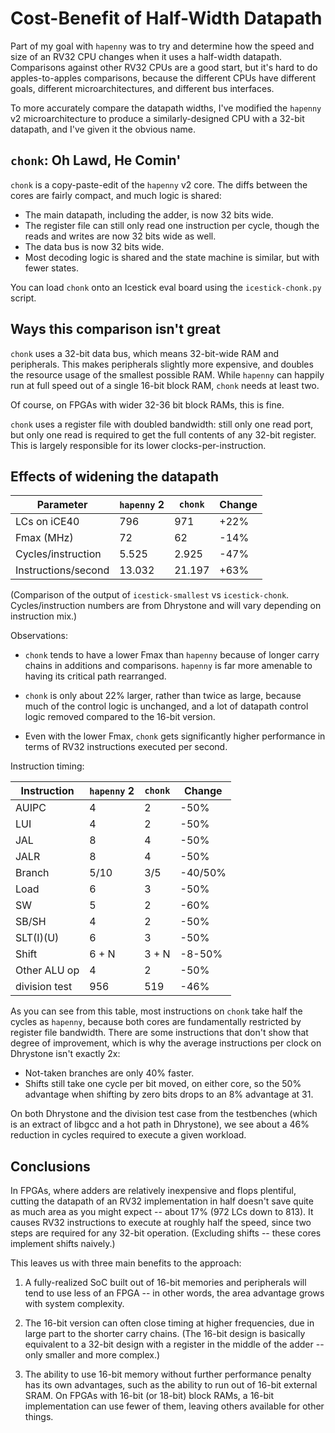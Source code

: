 # Cost-Benefit of Half-Width Datapath

Part of my goal with `hapenny` was to try and determine how the speed and size
of an RV32 CPU changes when it uses a half-width datapath. Comparisons against
other RV32 CPUs are a good start, but it's hard to do apples-to-apples
comparisons, because the different CPUs have different goals, different
microarchitectures, and different bus interfaces.

To more accurately compare the datapath widths, I've modified the `hapenny` v2
microarchitecture to produce a similarly-designed CPU with a 32-bit datapath,
and I've given it the obvious name.

## `chonk`: Oh Lawd, He Comin'

`chonk` is a copy-paste-edit of the `hapenny` v2 core. The diffs between the
cores are fairly compact, and much logic is shared:

- The main datapath, including the adder, is now 32 bits wide.
- The register file can still only read one instruction per cycle, though the
  reads and writes are now 32 bits wide as well.
- The data bus is now 32 bits wide.
- Most decoding logic is shared and the state machine is similar, but with fewer
  states.

You can load `chonk` onto an Icestick eval board using the `icestick-chonk.py`
script.

## Ways this comparison isn't great

`chonk` uses a 32-bit data bus, which means 32-bit-wide RAM and peripherals.
This makes peripherals slightly more expensive, and doubles the resource usage
of the smallest possible RAM. While `hapenny` can happily run at full speed out
of a single 16-bit block RAM, `chonk` needs at least two.

Of course, on FPGAs with wider 32-36 bit block RAMs, this is fine.

`chonk` uses a register file with doubled bandwidth: still only one read port,
but only one read is required to get the full contents of any 32-bit register.
This is largely responsible for its lower clocks-per-instruction.

## Effects of widening the datapath

| Parameter              | `hapenny` 2 | `chonk` | Change |
| ---------------------- | ----------- | ------- | ------ |
| LCs on iCE40           | 796         | 971     | +22%   |
| Fmax (MHz)             | 72          | 62      | -14%   |
| Cycles/instruction     | 5.525       | 2.925   | -47%   |
| Instructions/second    | 13.032      | 21.197  | +63%   |

(Comparison of the output of `icestick-smallest` vs `icestick-chonk`.
Cycles/instruction numbers are from Dhrystone and will vary depending on
instruction mix.)

Observations:

- `chonk` tends to have a lower Fmax than `hapenny` because of longer carry
  chains in additions and comparisons. `hapenny` is far more amenable to having
  its critical path rearranged.

- `chonk` is only about 22% larger, rather than twice as large, because much of
  the control logic is unchanged, and a lot of datapath control logic removed
  compared to the 16-bit version.

- Even with the lower Fmax, `chonk` gets significantly higher performance in
  terms of RV32 instructions executed per second.

Instruction timing:

| Instruction   | `hapenny` 2 | `chonk` | Change  |
| ------------- | ----------- | ------- | ------- |
| AUIPC         | 4           | 2       | -50%    |
| LUI           | 4           | 2       | -50%    |
| JAL           | 8           | 4       | -50%    |
| JALR          | 8           | 4       | -50%    |
| Branch        | 5/10        | 3/5     | -40/50% |
| Load          | 6           | 3       | -50%    |
| SW            | 5           | 2       | -60%    |
| SB/SH         | 4           | 2       | -50%    |
| SLT(I)(U)     | 6           | 3       | -50%    |
| Shift         | 6 + N       | 3 + N   | -8-50%  |
| Other ALU op  | 4           | 2       | -50%    |
| division test | 956         | 519     | -46%    |

As you can see from this table, most instructions on `chonk` take half the
cycles as `hapenny`, because both cores are fundamentally restricted by register
file bandwidth. There are some instructions that don't show that degree of
improvement, which is why the average instructions per clock on Dhrystone isn't
exactly 2x:

- Not-taken branches are only 40% faster.
- Shifts still take one cycle per bit moved, on either core, so the 50%
  advantage when shifting by zero bits drops to an 8% advantage at 31.

On both Dhrystone and the division test case from the testbenches (which is an
extract of libgcc and a hot path in Dhrystone), we see about a 46% reduction in
cycles required to execute a given workload.


## Conclusions

In FPGAs, where adders are relatively inexpensive and flops plentiful, cutting
the datapath of an RV32 implementation in half doesn't save quite as much area
as you might expect -- about 17% (972 LCs down to 813). It causes RV32
instructions to execute at roughly half the speed, since two steps are required
for any 32-bit operation. (Excluding shifts -- these cores implement shifts
naively.)

This leaves us with three main benefits to the approach:

1. A fully-realized SoC built out of 16-bit memories and peripherals will tend
   to use less of an FPGA -- in other words, the area advantage grows with
   system complexity.

2. The 16-bit version can often close timing at higher frequencies, due in large
   part to the shorter carry chains. (The 16-bit design is basically equivalent
   to a 32-bit design with a register in the middle of the adder -- only smaller
   and more complex.)

3. The ability to use 16-bit memory without further performance penalty has its
   own advantages, such as the ability to run out of 16-bit external SRAM. On
   FPGAs with 16-bit (or 18-bit) block RAMs, a 16-bit implementation can use
   fewer of them, leaving others available for other things.
